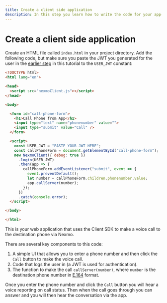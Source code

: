 ```yaml
---
title: Create a client side application
description: In this step you learn how to write the code for your app-to-app voice call application.
---
```


# Create a client side application

Create an HTML file called `index.html` in your project directory. Add the following code, but make sure you paste the JWT you generated for the user in the [earlier step](/client-sdk/tutorials/app-to-phone/client-sdk/generate-jwt) in this tutorial to the `USER_JWT` constant:

``` html
<!DOCTYPE html>
<html lang="en">

<head>
  <script src="nexmoClient.js"></script>
</head>

<body>

  <form id="call-phone-form">
    <h1>Call Phone from App</h1>
    <input type="text" name="phonenumber" value="">
    <input type="submit" value="Call" />
  </form>

  <script>
    const USER_JWT = "PASTE YOUR JWT HERE";
    const callPhoneForm = document.getElementById("call-phone-form");
    new NexmoClient({ debug: true })
      .login(USER_JWT)
      .then(app => {
        callPhoneForm.addEventListener("submit", event => {
          event.preventDefault();
          let number = callPhoneForm.children.phonenumber.value;
          app.callServer(number);
        });
      })
      .catch(console.error);
  </script>

</body>

</html>
```

This is your web application that uses the Client SDK to make a voice call to the destination phone via Nexmo.

There are several key components to this code:

1. A simple UI that allows you to enter a phone number and then click the `Call` button to make the voice call.
2. Code that logs the user in (a JWT is used for authentication).
3. The function to make the call `callServer(number)`, where `number` is the destination phone number in [E.164](/concepts/guides/glossary#e-164-format) format.

Once you enter the phone number and click the `Call` button you will hear a voice reporting on call status. Then when the call goes through you can answer and you will then hear the conversation via the app.
